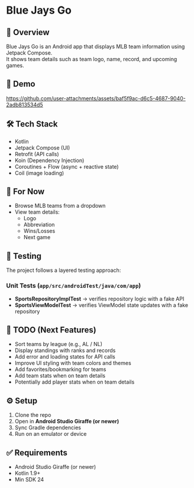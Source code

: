 # Blue Jays Go

## 📱 Overview
Blue Jays Go is an Android app that displays MLB team information using Jetpack Compose.  
It shows team details such as team logo, name, record, and upcoming games.  

## 🎥 Demo

https://github.com/user-attachments/assets/baf5f9ac-d6c5-4687-9040-2adb813534d5

## 🛠 Tech Stack
- Kotlin
- Jetpack Compose (UI)
- Retrofit (API calls)
- Koin (Dependency Injection)
- Coroutines + Flow (async + reactive state)
- Coil (image loading)

## 🚀 For Now
- Browse MLB teams from a dropdown
- View team details:
  - Logo
  - Abbreviation
  - Wins/Losses
  - Next game
 
## 🧪 Testing
The project follows a layered testing approach:

### Unit Tests (`app/src/androidTest/java/com/app`)
- **SportsRepositoryImplTest** → verifies repository logic with a fake API
- **SportsViewModelTest** → verifies ViewModel state updates with a fake repository


## 📝 TODO (Next Features)
- Sort teams by league (e.g., AL / NL)
- Display standings with ranks and records
- Add error and loading states for API calls
- Improve UI styling with team colors and themes
- Add favorites/bookmarking for teams
- Add team stats when on team details
- Potentially add player stats when on team details

## ⚙️ Setup
1. Clone the repo  
2. Open in **Android Studio Giraffe (or newer)**  
3. Sync Gradle dependencies  
4. Run on an emulator or device  

## ✅ Requirements
- Android Studio Giraffe (or newer)  
- Kotlin 1.9+  
- Min SDK 24  
